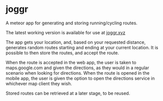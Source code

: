 # joggr
A meteor app for generating and storing running/cycling routes.

The latest working version is available for use at [joggr.xyz](https://joggr.xyz)

The app gets your location, and, based on your requested distance, generates random routes starting and ending at your current location. It is possible to then store the routes, and accept the route. 

When the route is accepted in the web app, the user is taken to maps.google.com and given the directions, as they would in a regular scenario when looking for directions.
When the route is opened in the mobile app, the user is given the option to open the directions service in whichever map client they wish.

Stored routes can be retrieved at a later stage, to be reused. 
